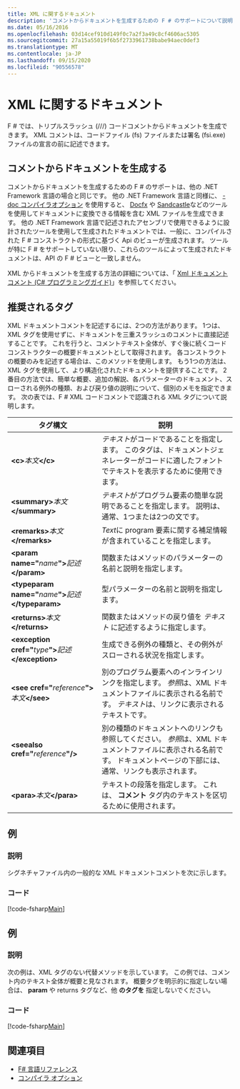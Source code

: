 ```yaml
---
title: XML に関するドキュメント
description: 'コメントからドキュメントを生成するための F # のサポートについて説明します。'
ms.date: 05/16/2016
ms.openlocfilehash: 03d14cef910d149f0c7a2f3a49c8cf4606ac5305
ms.sourcegitcommit: 27a15a55019f6b5f2733961738babe94aec0def3
ms.translationtype: MT
ms.contentlocale: ja-JP
ms.lasthandoff: 09/15/2020
ms.locfileid: "90556578"
---
```

# <a name="xml-documentation"></a>XML に関するドキュメント

F # では、トリプルスラッシュ (///) コードコメントからドキュメントを生成できます。 XML コメントは、コードファイル (fs) ファイルまたは署名 (fsi.exe) ファイルの宣言の前に記述できます。

## <a name="generating-documentation-from-comments"></a>コメントからドキュメントを生成する

コメントからドキュメントを生成するための F # のサポートは、他の .NET Framework 言語の場合と同じです。 他の .NET Framework 言語と同様に、 [-doc コンパイラオプション](./compiler-options.md) を使用すると、 [Docfx](https://dotnet.github.io/docfx/) や [Sandcastle](https://github.com/EWSoftware/SHFB)などのツールを使用してドキュメントに変換できる情報を含む XML ファイルを生成できます。 他の .NET Framework 言語で記述されたアセンブリで使用できるように設計されたツールを使用して生成されたドキュメントでは、一般に、コンパイルされた F # コンストラクトの形式に基づく Api のビューが生成されます。 ツールが特に F # をサポートしていない限り、これらのツールによって生成されたドキュメントは、API の F # ビューと一致しません。

XML からドキュメントを生成する方法の詳細については、「 [Xml ドキュメントコメント &#40;C&#35; プログラミングガイド&#41;](../../csharp/programming-guide/xmldoc/index.md)」を参照してください。

## <a name="recommended-tags"></a>推奨されるタグ

XML ドキュメントコメントを記述するには、2つの方法があります。 1つは、XML タグを使用せずに、ドキュメントを三重スラッシュのコメントに直接記述することです。 これを行うと、コメントテキスト全体が、すぐ後に続くコードコンストラクターの概要ドキュメントとして取得されます。 各コンストラクトの概要のみを記述する場合は、このメソッドを使用します。 もう1つの方法は、XML タグを使用して、より構造化されたドキュメントを提供することです。 2番目の方法では、簡単な概要、追加の解説、各パラメーターのドキュメント、スローされる例外の種類、および戻り値の説明について、個別のメモを指定できます。 次の表では、F # XML コードコメントで認識される XML タグについて説明します。

|タグ構文|説明|
|----------|-----------|
|**\<c\>**_本文_**\</c\>**|*テキスト*がコードであることを指定します。 このタグは、ドキュメントジェネレーターがコードに適したフォントでテキストを表示するために使用できます。|
|**\<summary\>**_本文_**\</summary\>**|*テキスト*がプログラム要素の簡単な説明であることを指定します。 説明は、通常、1つまたは2つの文です。|
|**\<remarks\>**_本文_**\</remarks\>**|*Text*に program 要素に関する補足情報が含まれていることを指定します。|
|**\<param name="**_name_**"\>**_記述_**\</param\>**|関数またはメソッドのパラメーターの名前と説明を指定します。|
|**\<typeparam name="**_name_**"\>**_記述_**\</typeparam\>**|型パラメーターの名前と説明を指定します。|
|**\<returns\>**_本文_**\</returns\>**|関数またはメソッドの戻り値を *テキスト* に記述するように指定します。|
|**\<exception cref="**_type_**"\>**_記述_**\</exception\>**|生成できる例外の種類と、その例外がスローされる状況を指定します。|
|**\<see cref="**_reference_**"\>**_本文_**\</see\>**|別のプログラム要素へのインラインリンクを指定します。 *参照*は、XML ドキュメントファイルに表示される名前です。 *テキスト*は、リンクに表示されるテキストです。|
|**\<seealso cref="**_reference_**"/\>**|別の種類のドキュメントへのリンクも参照してください。 *参照*は、XML ドキュメントファイルに表示される名前です。 ドキュメントページの下部には、通常、リンクも表示されます。|
|**\<para\>**_本文_**\</para\>**|テキストの段落を指定します。 これは、 **コメント** タグ内のテキストを区切るために使用されます。|

## <a name="example"></a>例

### <a name="description"></a>説明

シグネチャファイル内の一般的な XML ドキュメントコメントを次に示します。

### <a name="code"></a>コード

[!code-fsharp[Main](~/samples/snippets/fsharp/lang-ref-2/snippet7101.fs)]

## <a name="example"></a>例

### <a name="description"></a>説明

次の例は、XML タグのない代替メソッドを示しています。 この例では、コメント内のテキスト全体が概要と見なされます。 概要タグを明示的に指定しない場合は、 **param** や returns タグなど、他 **のタグを** 指定しないでください。

### <a name="code"></a>コード

[!code-fsharp[Main](~/samples/snippets/fsharp/lang-ref-2/snippet7102.fs)]

## <a name="see-also"></a>関連項目

- [F# 言語リファレンス](index.md)
- [コンパイラ オプション](compiler-options.md)
